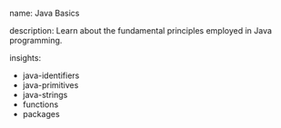 name: Java Basics

description: Learn about the fundamental principles employed in Java programming.

insights:

- java-identifiers
- java-primitives
- java-strings
- functions
- packages
